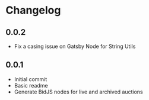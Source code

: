 # Changelog

## 0.0.2

- Fix a casing issue on Gatsby Node for String Utils

## 0.0.1

- Initial commit
- Basic readme
- Generate BidJS nodes for live and archived auctions
